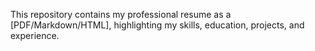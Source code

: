 This repository contains my professional resume as a [PDF/Markdown/HTML], highlighting my skills, education, projects, and experience.
